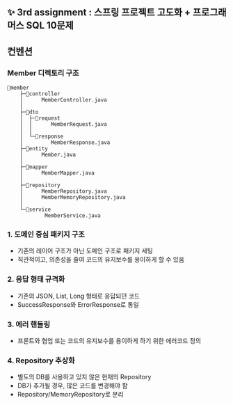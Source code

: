 ## ✨ 3rd assignment : 스프링 프로젝트 고도화 + 프로그래머스 SQL 10문제

## 컨벤션
### Member 디렉토리 구조
```angular2html
📂member
    ├─📂controller
    │      MemberController.java
    │
    ├─📂dto
    │  ├─📂request
    │  │      MemberRequest.java
    │  │
    │  └─📂response
    │         MemberResponse.java
    ├─📂entity
    │      Member.java
    │
    ├─📂mapper
    │      MemberMapper.java
    │
    ├─📂repository
    │      MemberRepository.java
    │      MemberMemoryRepository.java
    │
    └─📂service
            MemberService.java
```

### 1. 도메인 중심 패키지 구조
  - 기존의 레이어 구조가 아닌 도메인 구조로 패키지 세팅
  - 직관적이고, 의존성을 줄여 코드의 유지보수를 용이하게 할 수 있음

### 2. 응답 형태 규격화
 - 기존의 JSON, List, Long 형태로 응답되던 코드
 - SuccessResponse와 ErrorResponse로 통일

### 3. 에러 핸들링
- 프론트와 협업 또는 코드의 유지보수를 용이하게 하기 위한 에러코드 정의

### 4. Repository 추상화
- 별도의 DB를 사용하고 있지 않은 현재의 Repository
- DB가 추가될 경우, 많은 코드를 변경해야 함
- Repository/MemoryRepository로 분리
